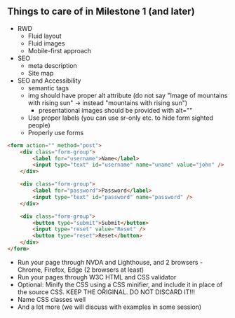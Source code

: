 ## Things to care of in Milestone 1 (and later)
- RWD
    - Fluid layout
    - Fluid images
    - Mobile-first approach
- SEO
    - meta description
    - Site map
- SEO and Accessibility
    - semantic tags
    - img should have proper alt attribute (do not say "Image of mountains with rising sun" -> instead "mountains with rising sun")
        - presentational images should be provided with alt=""
    - Use proper labels (you can use sr-only etc. to hide form sighted people)
    - Properly use forms
```html
<form action="" method="post">
    <div class="form-group">
        <label for="username">Name</label>
        <input type="text" id="username" name="uname" value="john" />
    </div>

    <div class="form-group">
        <label for="password">Password</label>
        <input type="text" id="password" name="password" />
    </div>

    <div class="form-group">
        <button type="submit">Submit</button>
        <input type="reset" value="Reset" />
        <button type="reset">Reset</button>
    </div>
</form>
```
- Run your page through NVDA and Lighthouse, and 2 browsers - Chrome, Firefox, Edge (2 browsers at least)
- Run your pages through W3C HTML and CSS validator
- Optional: Minify the CSS using a CSS minifier, and include it in place of the source CSS. KEEP THE ORIGINAL. DO NOT DISCARD IT!!!
- Name CSS classes well
- And a lot more (we will discuss with examples in some session)
